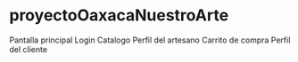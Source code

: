 # proyectoOaxacaNuestroArte

Pantalla principal
Login
Catalogo
Perfil del artesano
Carrito de compra
Perfil del cliente
